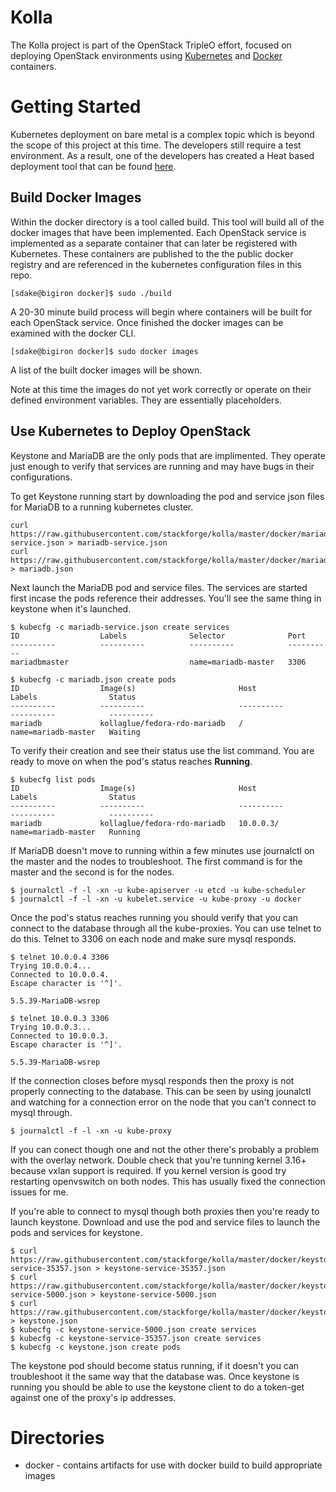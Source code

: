 Kolla
=====

The Kolla project is part of the OpenStack TripleO effort, focused on
deploying OpenStack environments using [Kubernetes][] and [Docker][]
containers.

[kubernetes]: https://github.com/GoogleCloudPlatform/kubernetes
[docker]: http://docker.com/

Getting Started
===============

Kubernetes deployment on bare metal is a complex topic which is beyond the
scope of this project at this time.  The developers still require a test
environment.  As a result, one of the developers has created a Heat based
deployment tool that can be
found [here](https://github.com/larsks/heat-kubernetes).


Build Docker Images
-------------------

Within the docker directory is a tool called build.  This tool will build
all of the docker images that have been implemented.  Each OpenStack service is
implemented as a separate container that can later be registered with
Kubernetes. These containers are published to the the public docker registry and
are referenced in the kubernetes configuration files in this repo.

```
[sdake@bigiron docker]$ sudo ./build
```

A 20-30 minute build process will begin where containers will be built for
each OpenStack service.  Once finished the docker images can be examined with
the docker CLI.

```
[sdake@bigiron docker]$ sudo docker images
```

A list of the built docker images will be shown.

Note at this time the images do not yet work correctly or operate on their
defined environment variables.  They are essentially placeholders.


Use Kubernetes to Deploy OpenStack
----------------------------------

Keystone and MariaDB are the only pods that are implimented. They operate
just enough to verify that services are running and may have bugs in their configurations.

To get Keystone running start by downloading the pod and service json files for MariaDB
to a running kubernetes cluster.
```
curl https://raw.githubusercontent.com/stackforge/kolla/master/docker/mariadb/mariadb-service.json > mariadb-service.json
curl https://raw.githubusercontent.com/stackforge/kolla/master/docker/mariadb/mariadb.json > mariadb.json
```

Next launch the MariaDB pod and service files. The services are started first incase the pods reference
their addresses. You'll see the same thing in keystone when it's launched.
```
$ kubecfg -c mariadb-service.json create services
ID                  Labels              Selector              Port
----------          ----------          ----------            ----------
mariadbmaster                           name=mariadb-master   3306

$ kubecfg -c mariadb.json create pods
ID                  Image(s)                       Host                Labels                Status
----------          ----------                     ----------          ----------            ----------
mariadb             kollaglue/fedora-rdo-mariadb   /                   name=mariadb-master   Waiting
```
To verify their creation and see their status use the list command. You are ready to move on when the
pod's status reaches **Running**.
```
$ kubecfg list pods
ID                  Image(s)                       Host                Labels                Status
----------          ----------                     ----------          ----------            ----------
mariadb             kollaglue/fedora-rdo-mariadb   10.0.0.3/           name=mariadb-master   Running
```
If MariaDB doesn't move to running within a few minutes use journalctl on the master and the nodes to
troubleshoot. The first command is for the master and the second is for the nodes.
```
$ journalctl -f -l -xn -u kube-apiserver -u etcd -u kube-scheduler
$ journalctl -f -l -xn -u kubelet.service -u kube-proxy -u docker
```
Once the pod's status reaches running you should verify that you can connect to the database through all the
kube-proxies. You can use telnet to do this. Telnet to 3306 on each node and make sure mysql responds.
```
$ telnet 10.0.0.4 3306
Trying 10.0.0.4...
Connected to 10.0.0.4.
Escape character is '^]'.

5.5.39-MariaDB-wsrep

$ telnet 10.0.0.3 3306
Trying 10.0.0.3...
Connected to 10.0.0.3.
Escape character is '^]'.

5.5.39-MariaDB-wsrep
```
If the connection closes before mysql responds then the proxy is not properly connecting to the database.
This can be seen by using jounalctl and watching for a connection error on the node that you can't connect
to mysql through.
```
$ journalctl -f -l -xn -u kube-proxy
```
If you can conect though one and not the other there's probably a problem with the overlay network. Double
check that you're tunning kernel 3.16+ because vxlan support is required. If you kernel version is good
try restarting openvswitch on both nodes. This has usually fixed the connection issues for me.

If you're able to connect to mysql though both proxies then you're ready to launch keystone. Download and 
use the pod and service files to launch the pods and services for keystone.
```
$ curl https://raw.githubusercontent.com/stackforge/kolla/master/docker/keystone/keystone-service-35357.json > keystone-service-35357.json
$ curl https://raw.githubusercontent.com/stackforge/kolla/master/docker/keystone/keystone-service-5000.json > keystone-service-5000.json
$ curl https://raw.githubusercontent.com/stackforge/kolla/master/docker/keystone/keystone.json > keystone.json
$ kubecfg -c keystone-service-5000.json create services
$ kubecfg -c keystone-service-35357.json create services
$ kubecfg -c keystone.json create pods
```
The keystone pod should become status running, if it doesn't you can troubleshoot it the same way that the
database was. Once keystone is running you should be able to use the keystone client to do a token-get
against one of the proxy's ip addresses.

Directories
===========

* docker - contains artifacts for use with docker build to build appropriate images
